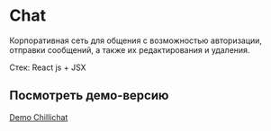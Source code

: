 # Chat

Корпоративная сеть для общения с возможностью авторизации, отправки сообщений, а также их редактирования и удаления. 

Стек: React js + JSX

## Посмотреть демо-версию

 [Demo Chillichat](https://chillichat.netlify.app/)

